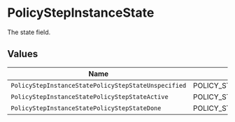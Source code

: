 # PolicyStepInstanceState

The state field.


## Values

| Name                                                | Value                                               |
| --------------------------------------------------- | --------------------------------------------------- |
| `PolicyStepInstanceStatePolicyStepStateUnspecified` | POLICY_STEP_STATE_UNSPECIFIED                       |
| `PolicyStepInstanceStatePolicyStepStateActive`      | POLICY_STEP_STATE_ACTIVE                            |
| `PolicyStepInstanceStatePolicyStepStateDone`        | POLICY_STEP_STATE_DONE                              |